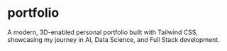 # portfolio
A modern, 3D-enabled personal portfolio built with Tailwind CSS, showcasing my journey in AI, Data Science, and Full Stack development.
